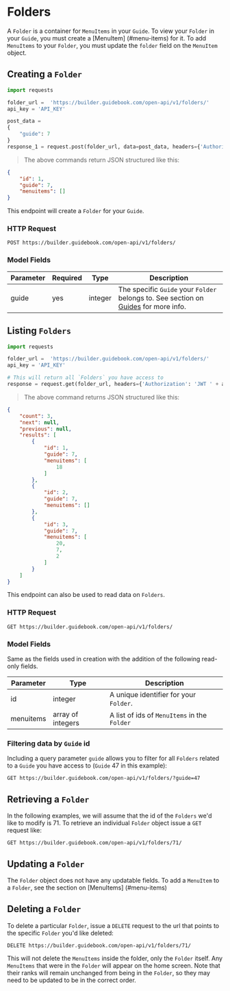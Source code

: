 # Folders

A `Folder` is a container for `MenuItems` in your `Guide`. To view your `Folder` in your `Guide`, you must create a [MenuItem] (#menu-items) for it. To add `MenuItems` to your `Folder`, you must update the `folder` field on the `MenuItem` object. 

## Creating a `Folder`


```python
import requests

folder_url =  'https://builder.guidebook.com/open-api/v1/folders/'
api_key = 'API_KEY'

post_data =
{
    "guide": 7
}
response_1 = request.post(folder_url, data=post_data, headers={'Authorization': 'JWT ' + api_key}).json()
```

> The above commands return JSON structured like this:

```json
{
    "id": 1,
    "guide": 7,
    "menuitems": []
}
```


This endpoint will create a `Folder` for your `Guide`.

### HTTP Request

`POST https://builder.guidebook.com/open-api/v1/folders/`

### Model Fields

Parameter            | Required  | Type    | Description
---------            | --------  | ------- | -----------
guide                | yes | integer  | The specific `Guide` your `Folder` belongs to.  See section on [Guides](#guides) for more info.


## Listing `Folders`


```python
import requests

folder_url =  'https://builder.guidebook.com/open-api/v1/folders/'
api_key = 'API_KEY'

# This will return all `Folders` you have access to
response = request.get(folder_url, headers={'Authorization': 'JWT ' + api_key})
```

> The above command returns JSON structured like this:

```json
{
    "count": 3,
    "next": null,
    "previous": null,
    "results": [
        {
            "id": 1,
            "guide": 7,
            "menuitems": [
                18
            ]
        },
        {
            "id": 2,
            "guide": 7,
            "menuitems": []
        },
        {
            "id": 3,
            "guide": 7,
            "menuitems": [
                20,
                7,
                2
            ]
        }
    ]
}
```


This endpoint can also be used to read data on `Folders`.

### HTTP Request

`GET https://builder.guidebook.com/open-api/v1/folders/`

### Model Fields

Same as the fields used in creation with the addition of the following read-only fields.

Parameter       | Type    | Description
---------       | ------- | -----------
id              | integer  | A unique identifier for your `Folder`.
menuitems       | array of integers | A list of ids of `MenuItems` in the `Folder`


### Filtering data by `Guide` id

Including a query parameter `guide` allows you to filter for all `Folders` related to a `Guide` you have access to (`Guide` 47 in this example):

`GET https://builder.guidebook.com/open-api/v1/folders/?guide=47`


## Retrieving a `Folder`
In the following examples, we will assume that the id of the `Folders` we'd like to modify is 71.
To retrieve an individual `Folder` object issue a `GET` request like:

`GET https://builder.guidebook.com/open-api/v1/folders/71/`

## Updating a `Folder`

The `Folder` object does not have any updatable fields. To add a `MenuItem` to a `Folder`, see the section on [MenuItems] (#menu-items)

## Deleting a `Folder`

To delete a particular `Folder`, issue a `DELETE` request to the url that points to the specific `Folder` you'd like deleted:

`DELETE https://builder.guidebook.com/open-api/v1/folders/71/`

This will not delete the `MenuItems` inside the folder, only the `Folder` itself. Any `MenuItems` that were in the `Folder` will appear on the home screen. Note that their ranks will remain unchanged from being in the `Folder`, so they may need to be updated to be in the correct order.

